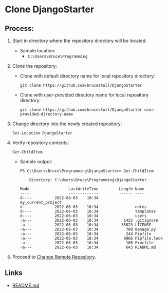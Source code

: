 # Clone DjangoStarter

## Process:
1. Start in directory where the repository directory will be located.
    * Sample location:
        * `C:\Users\Bruce\Programming`

1. Clone the repository:
    * Clone with default directory name for local repository directory:
        ```
        git clone https://github.com/brucestull/DjangoStarter
        ```
    * Clone with user-provided directory name for local repository directory:
        ```
        git clone https://github.com/brucestull/DjangoStarter user-provided-directory-name
        ```

1. Change directory into the newly created repository:
    ```
    Set-Location DjangoStarter
    ```

1. Verify repository contents:
    ```
    Get-ChildItem
    ```
    * Sample output:
        ```
        PS C:\Users\Bruce\Programming\DjangoStarter> Get-ChildItem

            Directory: C:\Users\Bruce\Programming\DjangoStarter

        Mode                 LastWriteTime         Length Name
        ----                 -------------         ------ ----
        d----          2022-06-03    10:34                my_current_project
        d----          2022-06-03    10:34                notes
        d----          2022-06-03    10:34                templates
        d----          2022-06-03    10:34                users
        -a---          2022-06-03    10:34           1455 .gitignore
        -a---          2022-06-03    10:34          35823 LICENSE
        -a---          2022-06-03    10:34            708 manage.py
        -a---          2022-06-03    10:34            244 Pipfile
        -a---          2022-06-03    10:34           9066 Pipfile.lock
        -a---          2022-06-03    10:34            106 Procfile
        -a---          2022-06-03    10:34            643 README.md
        ```

1. Proceed to [Change Remote Repository](change_remote_repository.md).

## Links
* [README.md](../README.md)